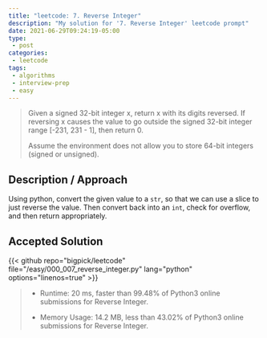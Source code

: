 ```yaml
---
title: "leetcode: 7. Reverse Integer"
description: "My solution for '7. Reverse Integer' leetcode prompt"
date: 2021-06-29T09:24:19-05:00
type:
 - post
categories:
 - leetcode
tags:
 - algorithms
 - interview-prep
 - easy
---
```


> Given a signed 32-bit integer x, return x with its digits reversed. If reversing x causes the value to go outside the signed 32-bit integer range [-231, 231 - 1], then return 0.
>
> Assume the environment does not allow you to store 64-bit integers (signed or unsigned).

## Description / Approach

Using python, convert the given value to a `str`, so that we can use a slice to just reverse the value. Then convert back into an `int`, check for overflow, and then return appropriately.

## Accepted Solution

{{< github repo="bigpick/leetcode" file="/easy/000_007_reverse_integer.py" lang="python" options="linenos=true" >}}

> * Runtime: 20 ms, faster than 99.48% of Python3 online submissions for Reverse Integer.
>
> * Memory Usage: 14.2 MB, less than 43.02% of Python3 online submissions for Reverse Integer.


